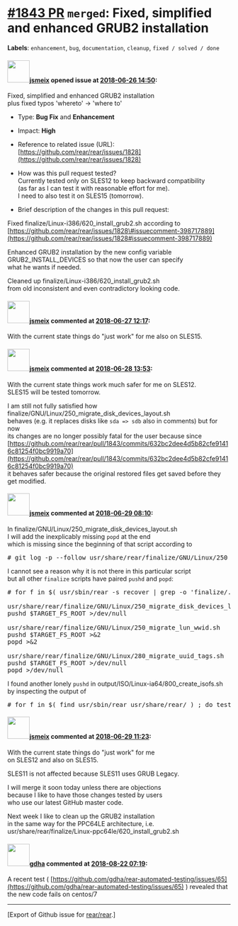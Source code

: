 [\#1843 PR](https://github.com/rear/rear/pull/1843) `merged`: Fixed, simplified and enhanced GRUB2 installation
===============================================================================================================

**Labels**: `enhancement`, `bug`, `documentation`, `cleanup`,
`fixed / solved / done`

#### <img src="https://avatars.githubusercontent.com/u/1788608?u=925fc54e2ce01551392622446ece427f51e2f0ce&v=4" width="50">[jsmeix](https://github.com/jsmeix) opened issue at [2018-06-26 14:50](https://github.com/rear/rear/pull/1843):

Fixed, simplified and enhanced GRUB2 installation  
plus fixed typos 'whereto' -&gt; 'where to'

-   Type: **Bug Fix** and **Enhancement**

-   Impact: **High**

-   Reference to related issue (URL):  
    [https://github.com/rear/rear/issues/1828](https://github.com/rear/rear/issues/1828)

-   How was this pull request tested?  
    Currently tested only on SLES12 to keep backward compatibility  
    (as far as I can test it with reasonable effort for me).  
    I need to also test it on SLES15 (tomorrow).

-   Brief description of the changes in this pull request:

Fixed finalize/Linux-i386/620\_install\_grub2.sh according to  
[https://github.com/rear/rear/issues/1828\#issuecomment-398717889](https://github.com/rear/rear/issues/1828#issuecomment-398717889)

Enhanced GRUB2 installation by the new config variable  
GRUB2\_INSTALL\_DEVICES so that now the user can specify  
what he wants if needed.

Cleaned up finalize/Linux-i386/620\_install\_grub2.sh  
from old inconsistent and even contradictory looking code.

#### <img src="https://avatars.githubusercontent.com/u/1788608?u=925fc54e2ce01551392622446ece427f51e2f0ce&v=4" width="50">[jsmeix](https://github.com/jsmeix) commented at [2018-06-27 12:17](https://github.com/rear/rear/pull/1843#issuecomment-400651285):

With the current state things do "just work" for me also on SLES15.

#### <img src="https://avatars.githubusercontent.com/u/1788608?u=925fc54e2ce01551392622446ece427f51e2f0ce&v=4" width="50">[jsmeix](https://github.com/jsmeix) commented at [2018-06-28 13:53](https://github.com/rear/rear/pull/1843#issuecomment-401042614):

With the current state things work much safer for me on SLES12.  
SLES15 will be tested tomorrow.

I am still not fully satisfied how
finalize/GNU/Linux/250\_migrate\_disk\_devices\_layout.sh  
behaves (e.g. it replaces disks like `sda => sdb` also in comments) but
for now  
its changes are no longer possibly fatal for the user because since  
[https://github.com/rear/rear/pull/1843/commits/632bc2dee4d5b82cfe91416c81254f0bc9919a70](https://github.com/rear/rear/pull/1843/commits/632bc2dee4d5b82cfe91416c81254f0bc9919a70)  
it behaves safer because the original restored files get saved before
they get modified.

#### <img src="https://avatars.githubusercontent.com/u/1788608?u=925fc54e2ce01551392622446ece427f51e2f0ce&v=4" width="50">[jsmeix](https://github.com/jsmeix) commented at [2018-06-29 08:10](https://github.com/rear/rear/pull/1843#issuecomment-401282171):

In finalize/GNU/Linux/250\_migrate\_disk\_devices\_layout.sh  
I will add the inexplicably missing `popd` at the end  
which is missing since the beginning of that script according to

<pre>
# git log -p --follow usr/share/rear/finalize/GNU/Linux/250_migrate_disk_devices_layout.sh
</pre>

I cannot see a reason why it is not there in this particular script  
but all other `finalize` scripts have paired `pushd` and `popd`:

<pre>
# for f in $( usr/sbin/rear -s recover | grep -o 'finalize/.*' ) ; do f=usr/share/rear/$f ; echo $f ; egrep '^pushd|^popd' $f ; done

usr/share/rear/finalize/GNU/Linux/250_migrate_disk_devices_layout.sh
pushd $TARGET_FS_ROOT >/dev/null

usr/share/rear/finalize/GNU/Linux/250_migrate_lun_wwid.sh
pushd $TARGET_FS_ROOT >&2
popd >&2 

usr/share/rear/finalize/GNU/Linux/280_migrate_uuid_tags.sh
pushd $TARGET_FS_ROOT >/dev/null
popd >/dev/null
</pre>

I found another lonely `pushd` in
output/ISO/Linux-ia64/800\_create\_isofs.sh  
by inspecting the output of

<pre>
# for f in $( find usr/sbin/rear usr/share/rear/ ) ; do test -f $f || continue ; echo $f ; egrep 'pushd|popd|return' $f 2>/dev/null ; echo =================================== ; done
</pre>

#### <img src="https://avatars.githubusercontent.com/u/1788608?u=925fc54e2ce01551392622446ece427f51e2f0ce&v=4" width="50">[jsmeix](https://github.com/jsmeix) commented at [2018-06-29 11:23](https://github.com/rear/rear/pull/1843#issuecomment-401326156):

With the current state things do "just work" for me  
on SLES12 and also on SLES15.

SLES11 is not affected because SLES11 uses GRUB Legacy.

I will merge it soon today unless there are objections  
because I like to have those changes tested by users  
who use our latest GitHub master code.

Next week I like to clean up the GRUB2 installation  
in the same way for the PPC64LE architecture, i.e.  
usr/share/rear/finalize/Linux-ppc64le/620\_install\_grub2.sh

#### <img src="https://avatars.githubusercontent.com/u/888633?u=cdaeb31efcc0048d3619651aa18dd4b76e636b21&v=4" width="50">[gdha](https://github.com/gdha) commented at [2018-08-22 07:19](https://github.com/rear/rear/pull/1843#issuecomment-414936307):

A recent test (
[https://github.com/gdha/rear-automated-testing/issues/65](https://github.com/gdha/rear-automated-testing/issues/65)
) revealed that the new code fails on centos/7

------------------------------------------------------------------------

\[Export of Github issue for
[rear/rear](https://github.com/rear/rear).\]
